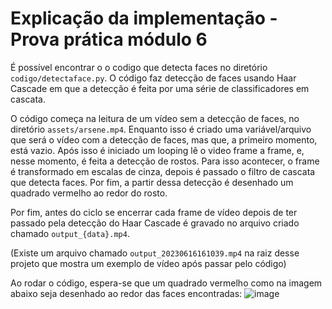 # Explicação da implementação - Prova prática módulo 6

É possível encontrar o o codigo que detecta faces no diretório `codigo/detectaface.py`. O código faz detecção de faces usando Haar Cascade em que a detecção é feita por uma série de classificadores em cascata.

O código começa na leitura de um vídeo sem a detecção de faces, no diretório `assets/arsene.mp4`. Enquanto isso é criado uma variável/arquivo que será o vídeo com a detecção de faces, mas que, a primeiro momento, está vazio. 
Após isso é iniciado um looping lê o video frame a frame, e, nesse momento, é feita a detecção de rostos. Para isso acontecer, o frame é transformado em escalas de cinza, depois é passado o filtro de cascata que detecta faces. Por fim, a partir dessa detecção é desenhado um quadrado vermelho ao redor do rosto.

Por fim, antes do ciclo se encerrar cada frame de vídeo depois de ter passado pela detecção do Haar Cascade é gravado no arquivo criado chamado `output_{data}.mp4`.

(Existe um arquivo chamado `output_20230616161039.mp4` na raiz desse projeto que mostra um exemplo de vídeo após passar pelo código) 

Ao rodar o código, espera-se que um quadrado vermelho como na imagem abaixo seja desenhado ao redor das faces encontradas:
![image](https://github.com/emanuelemorais/prova_mod6/assets/99221221/a71f2751-fde3-4412-892f-5a680eb29e73)


